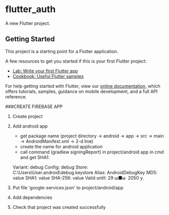 # flutter_auth

A new Flutter project.

## Getting Started

This project is a starting point for a Flutter application.

A few resources to get you started if this is your first Flutter project:

- [Lab: Write your first Flutter app](https://flutter.dev/docs/get-started/codelab)
- [Cookbook: Useful Flutter samples](https://flutter.dev/docs/cookbook)

For help getting started with Flutter, view our
[online documentation](https://flutter.dev/docs), which offers tutorials,
samples, guidance on mobile development, and a full API reference.


###CREATE FIREBASE APP

1. Create project 
2. Add android app
    - get package name (project directory -> android -> app -> src -> main -> AndroidManifest.xml -> 2-d line)
    - create the name for android application
    - call command (gradlew signingReport) in project/android app in cmd and get SHA1:
    
    Variant: debug
    Config: debug
    Store: C:\Users\User\.android\debug.keystore
    Alias: AndroidDebugKey
    MD5: value
    SHA1: value
    SHA-256: value
    Valid until: 29 ш■ы  2050 у.
    
3. Put file 'google-services.json' to project/android/app
4. Add dependencies
5. Check that project was created successfully
